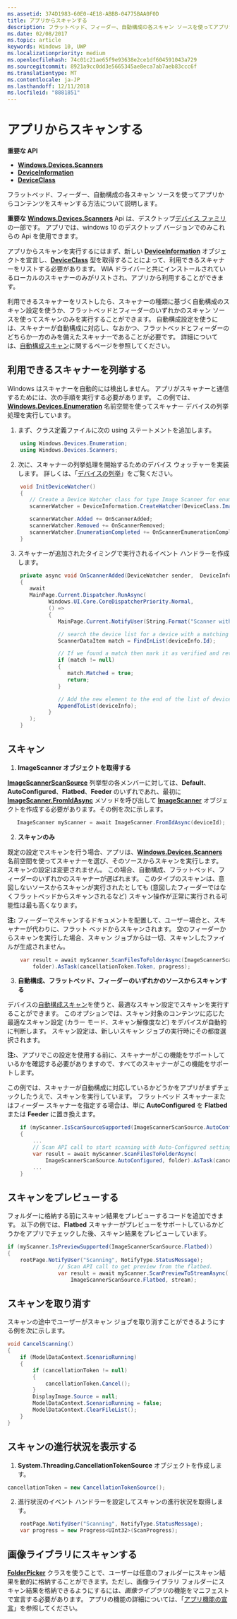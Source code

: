 ```yaml
---
ms.assetid: 374D1983-60E0-4E18-ABBB-04775BAA0F0D
title: アプリからスキャンする
description: フラットベッド、フィーダー、自動構成の各スキャン ソースを使ってアプリからコンテンツをスキャンする方法について説明します。
ms.date: 02/08/2017
ms.topic: article
keywords: Windows 10, UWP
ms.localizationpriority: medium
ms.openlocfilehash: 74c01c21ae65f9e93638e2ce1df604591043a729
ms.sourcegitcommit: 8921a9cc0dd3e5665345ae8eca7ab7aeb83ccc6f
ms.translationtype: MT
ms.contentlocale: ja-JP
ms.lasthandoff: 12/11/2018
ms.locfileid: "8881851"
---
```

# <a name="scan-from-your-app"></a>アプリからスキャンする


**重要な API**

-   [**Windows.Devices.Scanners**](https://msdn.microsoft.com/library/windows/apps/Dn264250)
-   [**DeviceInformation**](https://msdn.microsoft.com/library/windows/apps/BR225393)
-   [**DeviceClass**](https://msdn.microsoft.com/library/windows/apps/BR225381)

フラットベッド、フィーダー、自動構成の各スキャン ソースを使ってアプリからコンテンツをスキャンする方法について説明します。

**重要な** [**Windows.Devices.Scanners**](https://msdn.microsoft.com/library/windows/apps/Dn264250) Api は、デスクトップ[デバイス ファミリ](https://msdn.microsoft.com/library/windows/apps/Dn894631)の一部です。 アプリでは、windows 10 のデスクトップ バージョンでのみこれらの Api を使用できます。

アプリからスキャンを実行するにはまず、新しい [**DeviceInformation**](https://msdn.microsoft.com/library/windows/apps/BR225393) オブジェクトを宣言し、[**DeviceClass**](https://msdn.microsoft.com/library/windows/apps/BR225381) 型を取得することによって、利用できるスキャナーをリストする必要があります。 WIA ドライバーと共にインストールされているローカルのスキャナーのみがリストされ、アプリから利用することができます。

利用できるスキャナーをリストしたら、スキャナーの種類に基づく自動構成のスキャン設定を使うか、フラットベッドとフィーダーのいずれかのスキャン ソースを使ってスキャンのみを実行することができます。 自動構成設定を使うには、スキャナーが自動構成に対応し、なおかつ、フラットベッドとフィーダーのどちらか一方のみを備えたスキャナーであることが必要です。 詳細については、[自動構成スキャン](https://msdn.microsoft.com/library/windows/hardware/Ff539393)に関するページを参照してください。

## <a name="enumerate-available-scanners"></a>利用できるスキャナーを列挙する

Windows はスキャナーを自動的には検出しません。 アプリがスキャナーと通信するためには、次の手順を実行する必要があります。 この例では、[**Windows.Devices.Enumeration**](https://msdn.microsoft.com/library/windows/apps/BR225459) 名前空間を使ってスキャナー デバイスの列挙処理を実行しています。

1.  まず、クラス定義ファイルに次の using ステートメントを追加します。

``` csharp
    using Windows.Devices.Enumeration;
    using Windows.Devices.Scanners;
```

2.  次に、スキャナーの列挙処理を開始するためのデバイス ウォッチャーを実装します。 詳しくは、「[デバイスの列挙](enumerate-devices.md)」をご覧ください。

```csharp
    void InitDeviceWatcher()
    {
       // Create a Device Watcher class for type Image Scanner for enumerating scanners
       scannerWatcher = DeviceInformation.CreateWatcher(DeviceClass.ImageScanner);

       scannerWatcher.Added += OnScannerAdded;
       scannerWatcher.Removed += OnScannerRemoved;
       scannerWatcher.EnumerationCompleted += OnScannerEnumerationComplete;
    }
```

3.  スキャナーが追加されたタイミングで実行されるイベント ハンドラーを作成します。

```csharp
    private async void OnScannerAdded(DeviceWatcher sender,  DeviceInformation deviceInfo)
    {
       await
       MainPage.Current.Dispatcher.RunAsync(
             Windows.UI.Core.CoreDispatcherPriority.Normal,
             () =>
             {
                MainPage.Current.NotifyUser(String.Format("Scanner with device id {0} has been added", deviceInfo.Id), NotifyType.StatusMessage);

                // search the device list for a device with a matching device id
                ScannerDataItem match = FindInList(deviceInfo.Id);

                // If we found a match then mark it as verified and return
                if (match != null)
                {
                   match.Matched = true;
                   return;
                }

                // Add the new element to the end of the list of devices
                AppendToList(deviceInfo);
             }
       );
    }
```

## <a name="scan"></a>スキャン

1.  **ImageScanner オブジェクトを取得する**

[**ImageScannerScanSource**](https://msdn.microsoft.com/library/windows/apps/Dn264238) 列挙型の各メンバーに対しては、**Default**、**AutoConfigured**、**Flatbed**、**Feeder** のいずれであれ、最初に [**ImageScanner.FromIdAsync**](https://msdn.microsoft.com/library/windows/apps/windows.devices.scanners.imagescanner.fromidasync) メソッドを呼び出して [**ImageScanner**](https://msdn.microsoft.com/library/windows/apps/Dn263806) オブジェクトを作成する必要があります。その例を次に示します。

 ```csharp
    ImageScanner myScanner = await ImageScanner.FromIdAsync(deviceId);
 ```

2.  **スキャンのみ**

既定の設定でスキャンを行う場合、アプリは、[**Windows.Devices.Scanners**](https://msdn.microsoft.com/library/windows/apps/Dn264250) 名前空間を使ってスキャナーを選び、そのソースからスキャンを実行します。 スキャンの設定は変更されません。 この場合、自動構成、フラットベッド、フィーダーのいずれかのスキャナーが選ばれます。 このタイプのスキャンは、意図しないソースからスキャンが実行されたとしても (意図したフィーダーではなくフラットベッドからスキャンされるなど) スキャン操作が正常に実行される可能性は最も高くなります。

**注:** フィーダーでスキャンするドキュメントを配置して、ユーザー場合と、スキャナーが代わりに、フラット ベッドからスキャンされます。 空のフィーダーからスキャンを実行した場合、スキャン ジョブからは一切、スキャンしたファイルが生成されません。
 
```csharp
    var result = await myScanner.ScanFilesToFolderAsync(ImageScannerScanSource.Default,
        folder).AsTask(cancellationToken.Token, progress);
```

3.  **自動構成、フラットベッド、フィーダーのいずれかのソースからスキャンする**

デバイスの[自動構成スキャン](https://msdn.microsoft.com/library/windows/hardware/Ff539393)を使うと、最適なスキャン設定でスキャンを実行することができます。 このオプションでは、スキャン対象のコンテンツに応じた最適なスキャン設定 (カラー モード、スキャン解像度など) をデバイスが自動的に判断します。 スキャン設定は、新しいスキャン ジョブの実行時にその都度選択されます。

**注:**、アプリでこの設定を使用する前に、スキャナーがこの機能をサポートしているかを確認する必要がありますので、すべてのスキャナーがこの機能をサポートします。

この例では、スキャナーが自動構成に対応しているかどうかをアプリがまずチェックしたうえで、スキャンを実行しています。 フラットベッド スキャナーまたはフィーダー スキャナーを指定する場合は、単に **AutoConfigured** を **Flatbed** または **Feeder** に置き換えます。

```csharp
    if (myScanner.IsScanSourceSupported(ImageScannerScanSource.AutoConfigured))
    {
        ...
        // Scan API call to start scanning with Auto-Configured settings.
        var result = await myScanner.ScanFilesToFolderAsync(
            ImageScannerScanSource.AutoConfigured, folder).AsTask(cancellationToken.Token, progress);
        ...
    }
```

## <a name="preview-the-scan"></a>スキャンをプレビューする

フォルダーに格納する前にスキャン結果をプレビューするコードを追加できます。 以下の例では、**Flatbed** スキャナーがプレビューをサポートしているかどうかをアプリでチェックした後、スキャン結果をプレビューしています。

```csharp
if (myScanner.IsPreviewSupported(ImageScannerScanSource.Flatbed))
{
    rootPage.NotifyUser("Scanning", NotifyType.StatusMessage);
                // Scan API call to get preview from the flatbed.
                var result = await myScanner.ScanPreviewToStreamAsync(
                    ImageScannerScanSource.Flatbed, stream);
```

## <a name="cancel-the-scan"></a>スキャンを取り消す

スキャンの途中でユーザーがスキャン ジョブを取り消すことができるようにする例を次に示します。

```csharp
void CancelScanning()
{
    if (ModelDataContext.ScenarioRunning)
    {
        if (cancellationToken != null)
        {
            cancellationToken.Cancel();
        }                
        DisplayImage.Source = null;
        ModelDataContext.ScenarioRunning = false;
        ModelDataContext.ClearFileList();
    }
}
```

## <a name="scan-with-progress"></a>スキャンの進行状況を表示する

1.  **System.Threading.CancellationTokenSource** オブジェクトを作成します。

```csharp
cancellationToken = new CancellationTokenSource();
```

2.  進行状況のイベント ハンドラーを設定してスキャンの進行状況を取得します。

```csharp
    rootPage.NotifyUser("Scanning", NotifyType.StatusMessage);
    var progress = new Progress<UInt32>(ScanProgress);
```

## <a name="scanning-to-the-pictures-library"></a>画像ライブラリにスキャンする

[**FolderPicker**](https://msdn.microsoft.com/library/windows/apps/BR207881) クラスを使うことで、ユーザーは任意のフォルダーにスキャン結果を動的に格納することができます。ただし、画像ライブラリ フォルダーにスキャン結果を格納できるようにするには、*画像ライブラリ*の機能をマニフェストで宣言する必要があります。 アプリの機能の詳細については、「[アプリ機能の宣言](https://msdn.microsoft.com/library/windows/apps/Mt270968)」を参照してください。
